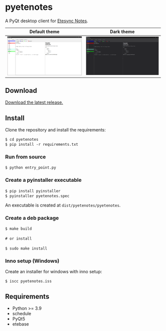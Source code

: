 # pyetenotes


A PyQt desktop client for [Etesync Notes](https://github.com/etesync/etesync-notes).


Default theme                           |  Dark theme
:--------------------------------------:|:--------------------------------------:
![](images/example_windows.png)         |  ![](images/example_windows_dark.png)


## Download

[Download the latest release.](https://github.com/seird/pyetenotes/releases/latest)


## Install

Clone the repository and install the requirements:

```
$ cd pyetenotes
$ pip install -r requirements.txt
```

### Run from source

```
$ python entry_point.py
```

### Create a pyinstaller executable

```
$ pip install pyinstaller
$ pyinstaller pyetenotes.spec
```
An executable is created at `dist/pyetenotes/pyetenotes`.

### Create a deb package

```
$ make build

# or install

$ sudo make install
```

### Inno setup (Windows)

Create an installer for windows with inno setup:

```
$ iscc pyetenotes.iss
```


## Requirements

- Python >= 3.9
- schedule
- PyQt5
- etebase
